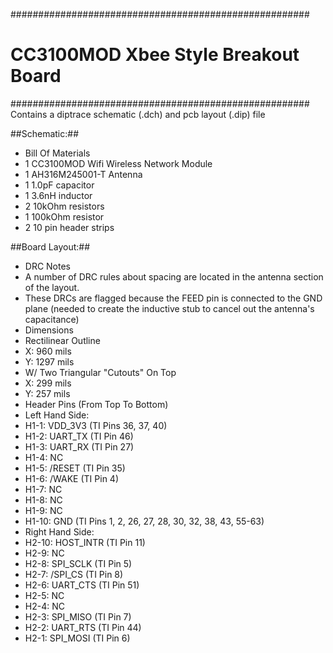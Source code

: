######################################################
# CC3100MOD Xbee Style Breakout Board                #
######################################################
Contains a diptrace schematic (.dch) and pcb layout (.dip) file

##Schematic:##
* Bill Of Materials 
 * 1 CC3100MOD Wifi Wireless Network Module
 * 1 AH316M245001-T Antenna
 * 1 1.0pF capacitor
 * 1 3.6nH inductor
 * 2 10kOhm resistors
 * 1 100kOhm resistor
 * 2 10 pin header strips

##Board Layout:##
* DRC Notes
 * A number of DRC rules about spacing are located in the antenna section of the layout.
 * These DRCs are flagged because the FEED pin is connected to the GND plane (needed to create the inductive stub to cancel out the antenna's capacitance)
* Dimensions 
 * Rectilinear Outline
  * X: 960 mils
  * Y: 1297 mils
 * W/ Two Triangular "Cutouts" On Top
  * X: 299 mils
  * Y: 257 mils
* Header Pins (From Top To Bottom) 
 * Left Hand Side:
  * H1-1: VDD_3V3 (TI Pins 36, 37, 40)
  * H1-2: UART_TX (TI Pin 46)
  * H1-3: UART_RX (TI Pin 27)
  * H1-4: NC
  * H1-5: /RESET (TI Pin 35)
  * H1-6: /WAKE (TI Pin 4)
  * H1-7: NC
  * H1-8: NC
  * H1-9: NC
  * H1-10: GND (TI Pins 1, 2, 26, 27, 28, 30, 32, 38, 43, 55-63)
 * Right Hand Side:
  * H2-10: HOST_INTR (TI Pin 11)
  * H2-9: NC
  * H2-8: SPI_SCLK (TI Pin 5)
  * H2-7: /SPI_CS (TI Pin 8)
  * H2-6: UART_CTS (TI Pin 51)
  * H2-5: NC
  * H2-4: NC
  * H2-3: SPI_MISO (TI Pin 7)
  * H2-2: UART_RTS (TI Pin 44)
  * H2-1: SPI_MOSI (TI Pin 6)
